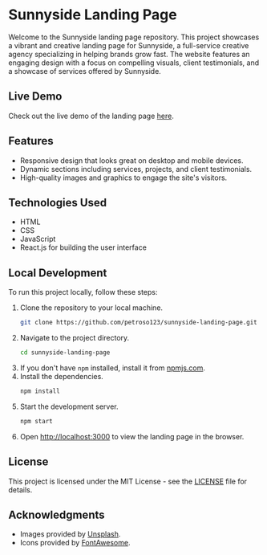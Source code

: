 # Sunnyside Landing Page

Welcome to the Sunnyside landing page repository. This project showcases a vibrant and creative landing page for Sunnyside, a full-service creative agency specializing in helping brands grow fast. The website features an engaging design with a focus on compelling visuals, client testimonials, and a showcase of services offered by Sunnyside.

## Live Demo

Check out the live demo of the landing page [here](https://petroso123.github.io/sunnyside-landing-page/).

## Features

- Responsive design that looks great on desktop and mobile devices.
- Dynamic sections including services, projects, and client testimonials.
- High-quality images and graphics to engage the site's visitors.

## Technologies Used

- HTML
- CSS
- JavaScript
- React.js for building the user interface

## Local Development

To run this project locally, follow these steps:

1. Clone the repository to your local machine.
    ```bash
    git clone https://github.com/petroso123/sunnyside-landing-page.git
    ```
2. Navigate to the project directory.
    ```bash
    cd sunnyside-landing-page
    ```
3. If you don't have `npm` installed, install it from [npmjs.com](https://www.npmjs.com/get-npm).
4. Install the dependencies.
    ```bash
    npm install
    ```
5. Start the development server.
    ```bash
    npm start
    ```
6. Open [http://localhost:3000](http://localhost:3000) to view the landing page in the browser.

## License

This project is licensed under the MIT License - see the [LICENSE](LICENSE) file for details.

## Acknowledgments

- Images provided by [Unsplash](https://unsplash.com/).
- Icons provided by [FontAwesome](https://fontawesome.com/).

